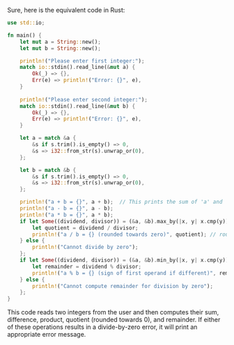 Sure, here is the equivalent code in Rust:

```rust
use std::io;

fn main() {
    let mut a = String::new();
    let mut b = String::new();

    println!("Please enter first integer:");
    match io::stdin().read_line(&mut a) {
        Ok(_) => {},
        Err(e) => println!("Error: {}", e),
    }
    
    println!("Please enter second integer:");
    match io::stdin().read_line(&mut b) {
        Ok(_) => {},
        Err(e) => println!("Error: {}", e),
    }

    let a = match &a {
        &s if s.trim().is_empty() => 0,
        &s => i32::from_str(s).unwrap_or(0),
    };

    let b = match &b {
        &s if s.trim().is_empty() => 0,
        &s => i32::from_str(s).unwrap_or(0),
    };

    println!("a + b = {}", a + b);  // This prints the sum of 'a' and 'b'
    println!("a - b = {}", a - b);
    println!("a * b = {}", a * b);
    if let Some((dividend, divisor)) = (&a, &b).max_by(|x, y| x.cmp(y)) {
        let quotient = dividend / divisor;
        println!("a / b = {} (rounded towards zero)", quotient); // rounds towards 0
    } else {
        println!("Cannot divide by zero");
    };
    if let Some((dividend, divisor)) = (&a, &b).min_by(|x, y| x.cmp(y)) {
        let remainder = dividend % divisor;
        println!("a % b = {} (sign of first operand if different)", remainder); // sign of first operand is the same
    } else {
        println!("Cannot compute remainder for division by zero");
    };
}
```
This code reads two integers from the user and then computes their sum, difference, product, quotient (rounded towards 0), and remainder. If either of these operations results in a divide-by-zero error, it will print an appropriate error message.

